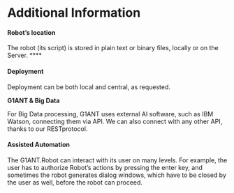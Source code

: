 # Additional Information

#### **Robot’s location**

The robot \(its script\) is stored in plain text or binary files, locally or on the Server. ****

#### **Deployment**

Deployment can be both local and central, as requested.

**G1ANT & Big Data**

For Big Data processing, G1ANT uses external AI software, such as IBM Watson, connecting them via API. We can also connect with any other API, thanks to our RESTprotocol.

#### **Assisted Automation**

The G1ANT.Robot can interact with its user on many levels. For example, the user has to authorize Robot’s actions by pressing the enter key, and sometimes the robot generates dialog windows, which have to be closed by the user as well, before the robot can proceed.

